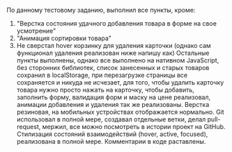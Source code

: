 По данному тестовому заданию, выполнил все пункты, кроме: 
1) "Верстка состояния удачного добавления товара в форме на свое усмотрение"
2) "Анимация сортировки товара"
3) Не сверстал hover корзинку для удаления карточки (однако сам функционал 
удаления реализован ниже напишу как) 
Остальные пункты выполнены, однако все выполнено на нативном JavaScript, без
сторонних библиотек, список занесенных и старых товаров сохранил в localStorage,
при перезагрузке страницы все сохраняется и никуда не исчезает, для того, чтобы
удалить карточку товара нужно просто нажать на карточку, чтобы добавить, заполнить 
форму, валидация форм и маску на цене реализовал, анимации добавления и удаления
так же реализованы. Верстка резиновая, на мобильных устройствах отображается 
нормально. Git использовал в полной мере, создавал отдельные ветки, делал 
pull-request, мержил, все можно посмотреть в истории проект на GitHub.
Стилизация состояний взаимодействий (hover, active, focused), реализована
в полной мере. Комментарии в коде раставлены.